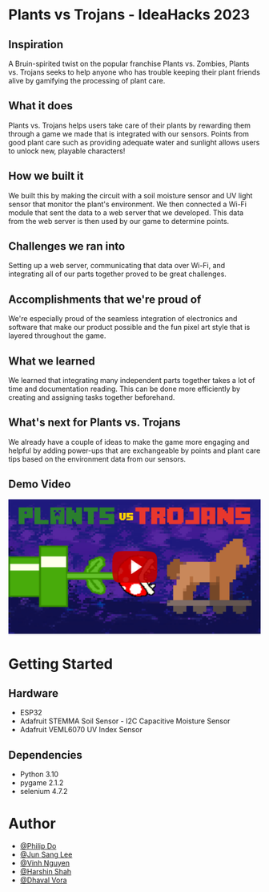 # Plants vs Trojans - IdeaHacks 2023

## Inspiration
A Bruin-spirited twist on the popular franchise Plants vs. Zombies, Plants vs. Trojans seeks to help anyone who has trouble keeping their plant friends alive by gamifying the processing of plant care.

## What it does
Plants vs. Trojans helps users take care of their plants by rewarding them through a game we made that is integrated with our sensors. Points from good plant care such as providing adequate water and sunlight allows users to unlock new, playable characters!

## How we built it
We built this by making the circuit with a soil moisture sensor and UV light sensor that monitor the plant's environment. We then connected a Wi-Fi module that sent the data to a web server that we developed. This data from the web server is then used by our game to determine points.

## Challenges we ran into
Setting up a web server, communicating that data over Wi-Fi, and integrating all of our parts together proved to be great challenges.

## Accomplishments that we're proud of
We're especially proud of the seamless integration of electronics and software that make our product possible and the fun pixel art style that is layered throughout the game.

## What we learned
We learned that integrating many independent parts together takes a lot of time and documentation reading. This can be done more efficiently by creating and assigning tasks together beforehand.

## What's next for Plants vs. Trojans
We already have a couple of ideas to make the game more engaging and helpful by adding power-ups that are exchangeable by points and plant care tips based on the environment data from our sensors.

## Demo Video
[![Plants vs Trojans](PvT_titleslide.png)](https://www.youtube.com/watch?v=PblIIO8KxrY "Plants vs Trojans")

# Getting Started

## Hardware
* ESP32
* Adafruit STEMMA Soil Sensor - I2C Capacitive Moisture Sensor
* Adafruit VEML6070 UV Index Sensor

## Dependencies
* Python 3.10
* pygame 2.1.2
* selenium 4.7.2

# Author
* [@Philip Do](https://github.com/philipdoucla)
* [@Jun Sang Lee](https://github.com/junlee9320)
* [@Vinh Nguyen](https://github.com/DangDingDongDog)
* [@Harshin Shah](https://github.com/HersheysCB)
* [@Dhaval Vora](https://github.com/dhavalvoraa)
